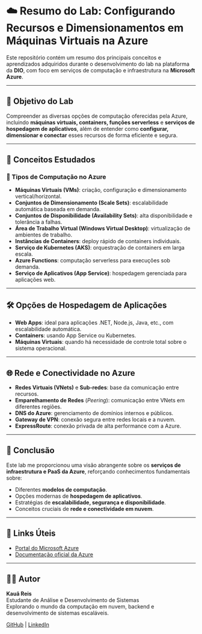 # ☁️ Resumo do Lab: Configurando Recursos e Dimensionamentos em Máquinas Virtuais na Azure

Este repositório contém um resumo dos principais conceitos e aprendizados adquiridos durante o desenvolvimento do lab na plataforma da **DIO**, com foco em serviços de computação e infraestrutura na **Microsoft Azure**.

---

## 🎯 Objetivo do Lab

Compreender as diversas opções de computação oferecidas pela Azure, incluindo **máquinas virtuais, containers, funções serverless** e **serviços de hospedagem de aplicativos**, além de entender como **configurar, dimensionar e conectar** esses recursos de forma eficiente e segura.

---

## 🧠 Conceitos Estudados

### 🔹 Tipos de Computação no Azure

- **Máquinas Virtuais (VMs)**: criação, configuração e dimensionamento vertical/horizontal.
- **Conjuntos de Dimensionamento (Scale Sets)**: escalabilidade automática baseada em demanda.
- **Conjuntos de Disponibilidade (Availability Sets)**: alta disponibilidade e tolerância a falhas.
- **Área de Trabalho Virtual (Windows Virtual Desktop)**: virtualização de ambientes de trabalho.
- **Instâncias de Containers**: deploy rápido de containers individuais.
- **Serviço de Kubernetes (AKS)**: orquestração de containers em larga escala.
- **Azure Functions**: computação serverless para execuções sob demanda.
- **Serviço de Aplicativos (App Service)**: hospedagem gerenciada para aplicações web.

---

## 🛠️ Opções de Hospedagem de Aplicações

- **Web Apps**: ideal para aplicações .NET, Node.js, Java, etc., com escalabilidade automática.
- **Containers**: usando App Service ou Kubernetes.
- **Máquinas Virtuais**: quando há necessidade de controle total sobre o sistema operacional.

---

## 🌐 Rede e Conectividade no Azure

- **Redes Virtuais (VNets)** e **Sub-redes**: base da comunicação entre recursos.
- **Emparelhamento de Redes** (*Peering*): comunicação entre VNets em diferentes regiões.
- **DNS do Azure**: gerenciamento de domínios internos e públicos.
- **Gateway de VPN**: conexão segura entre redes locais e a nuvem.
- **ExpressRoute**: conexão privada de alta performance com a Azure.

---

## 🚀 Conclusão

Este lab me proporcionou uma visão abrangente sobre os **serviços de infraestrutura e PaaS da Azure**, reforçando conhecimentos fundamentais sobre:
- Diferentes **modelos de computação**.
- Opções modernas de **hospedagem de aplicativos**.
- Estratégias de **escalabilidade, segurança e disponibilidade**.
- Conceitos cruciais de **rede e conectividade em nuvem**.

---

## 📎 Links Úteis

- [Portal do Microsoft Azure](https://portal.azure.com/)
- [Documentação oficial da Azure](https://learn.microsoft.com/azure/)

---

## 👨‍💻 Autor

**Kauã Reis**  
Estudante de Análise e Desenvolvimento de Sistemas  
Explorando o mundo da computação em nuvem, backend e desenvolvimento de sistemas escaláveis.

[GitHub](https://github.com/Dev-Kaua) | [LinkedIn](https://linkedin.com/in/kauã-reis-rodrigues-730219357)
